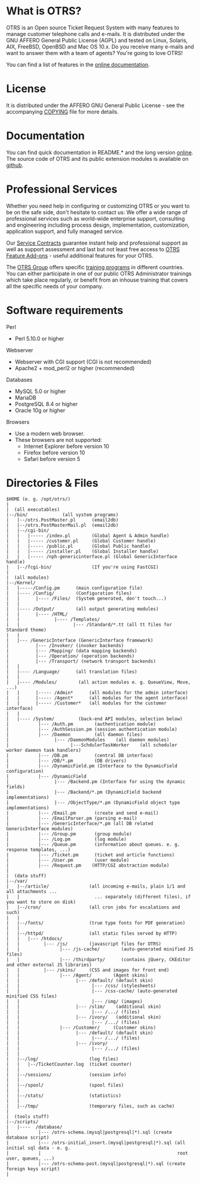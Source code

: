 What is OTRS?
=============
OTRS is an Open source Ticket Request System with many features to manage
customer telephone calls and e-mails. It is distributed under the GNU
AFFERO General Public License (AGPL) and tested on Linux, Solaris, AIX,
FreeBSD, OpenBSD and Mac OS 10.x. Do you receive many e-mails and
want to answer them with a team of agents? You're going to love OTRS!

You can find a list of features in the
[online documentation](http://otrs.github.io/doc/manual/admin/5.0/en/html/otrs.html#features-of-otrs).


License
=======
It is distributed under the AFFERO GNU General Public License - see the
accompanying [COPYING](COPYING) file for more details.


Documentation
=============
You can find quick documentation in README.* and the long version
[online](http://doc.otrs.org/). The source code of OTRS and its public extension
modules is available on [github](http://otrs.github.io).


Professional Services
=====================

Whether you need help in configuring or customizing OTRS or you want to be on the safe side,
don't hesitate to contact us: We offer a wide range of professional services such as
world-wide enterprise support, consulting and engineering including process design,
implementation, customization, application support, and fully managed service.

Our [Service Contracts](http://www.otrs.com/en/solutions/service-contracts/) guarantee instant help
and professional support as well as support assessment and last but not least free access to
[OTRS Feature Add-ons](http://www.otrs.com/en/solutions/subscriptions/otrsfeatureadd-ons/) -
useful additional features for your OTRS.

The [OTRS Group](http://www.otrs.com/) offers specific
[training programs](http://www.otrs.com/en/solutions/training/) in different countries.
You can either participate in one of our public OTRS Administrator trainings which take place regularly,
or benefit from an inhouse training that covers all the specific needs of your company.


Software requirements
=====================
Perl
- Perl 5.10.0 or higher

Webserver
- Webserver with CGI support (CGI is not recommended)
- Apache2 + mod_perl2 or higher (recommended)

Databases
- MySQL 5.0 or higher
- MariaDB
- PostgreSQL 8.4 or higher
- Oracle 10g or higher

Browsers
- Use a modern web browser.
- These browsers are not supported:
  - Internet Explorer before version 10
  - Firefox before version 10
  - Safari before version 5


Directories & Files
===================
    $HOME (e. g. /opt/otrs/)
    |
    |  (all executables)
    |--/bin/             (all system programs)
    |   |--/otrs.PostMaster.pl      (email2db)
    |   |--/otrs.PostMasterMail.pl  (email2db)
    |   |--/cgi-bin/
    |   |   |----- /index.pl        (Global Agent & Admin handle)
    |   |   |----- /customer.pl     (Global Customer handle)
    |   |   |----- /public.pl       (Global Public handle)
    |   |   |----- /installer.pl    (Global Installer handle)
    |   |   |----- /nph-genericinterface.pl (Global GenericInterface handle)
    |   |--/fcgi-bin/               (If you're using FastCGI)
    |
    |  (all modules)
    |--/Kernel/
    |   |-----/Config.pm      (main configuration file)
    |   |---- /Config/        (Configuration files)
    |   |      |---- /Files/  (System generated, don't touch...)
    |   |
    |   |---- /Output/        (all output generating modules)
    |   |      |---- /HTML/
    |   |             |---- /Templates/
    |   |                    |--- /Standard/*.tt (all tt files for Standard theme)
    |   |
    |   |--- /GenericInterface (GenericInterface framework)
    |          |--- /Invoker/ (invoker backends)
    |          |--- /Mapping/ (data mapping backends)
    |          |--- /Operation/ (operation backends)
    |          |--- /Transport/ (network transport backends)
    |   |
    |   |---- /Language/      (all translation files)
    |   |
    |   |---- /Modules/        (all action modules e. g. QueueView, Move, ...)
    |   |      |----- /Admin*      (all modules for the admin interface)
    |   |      |----- /Agent*      (all modules for the agent interface)
    |   |      |----- /Customer*   (all modules for the customer interface)
    |   |
    |   |---- /System/         (back-end API modules, selection below)
    |           |--- /Auth.pm        (authentication module)
    |           |--- /AuthSession.pm (session authentication module)
    |           |--- /Daemon         (all daemon files)
    |                 |--- /DaemonModules    (all daemon modules)
    |                       |---SchdulerTaskWorker    (all scheduler worker daemon task handlers)
    |           |--- /DB.pm          (central DB interface)
    |           |--- /DB/*.pm        (DB drivers)
    |           |--- /DynamicField.pm (Interface to the DynamicField configuration)
    |           |--- /DynamicField
    |                 |--- /Backend.pm (Interface for using the dynamic fields)
    |                 |--- /Backend/*.pm (DynamicField backend implementations)
    |                 |--- /ObjectType/*.pm (DynamicField object type implementations)
    |           |--- /Email.pm       (create and send e-mail)
    |           |--- /EmailParser.pm (parsing e-mail)
    |           |--- /GenericInterface/*.pm (all DB related GenericInterface modules)
    |           |--- /Group.pm       (group module)
    |           |--- /Log.pm         (log module)
    |           |--- /Queue.pm       (information about queues. e. g. response templates, ...)
    |           |--- /Ticket.pm      (ticket and article functions)
    |           |--- /User.pm        (user module)
    |           |--- /Request.pm    (HTTP/CGI abstraction module)
    |
    |  (data stuff)
    |--/var/
    |   |--/article/               (all incoming e-mails, plain 1/1 and all attachments ...
    |   |                            ... separately (different files), if you want to store on disk)
    |   |--/cron/                  (all cron jobs for escalations and such)
    |   |
    |   |--/fonts/                 (true type fonts for PDF generation)
    |   |
    |   |--/httpd/                 (all static files served by HTTP)
    |   |   |--- /htdocs/
    |   |         |--- /js/        (javascript files for OTRS)
    |   |               |--- /js-cache/        (auto-generated minified JS files)
    |   |               |--- /thirdparty/      (contains jQuery, CKEditor and other external JS libraries)
    |   |         |--- /skins/     (CSS and images for front end)
    |   |               |--- /Agent/        (Agent skins)
    |   |                     |--- /default/ (default skin)
    |   |                           |--- /css/ (stylesheets)
    |   |                           |--- /css-cache/ (auto-generated minified CSS files)
    |   |                           |--- /img/ (images)
    |   |                     |--- /slim/    (additional skin)
    |   |                           |--- /.../ (files)
    |   |                     |--- /ivory/   (additional skin)
    |   |                           |--- /.../ (files)
    |   |               |--- /Customer/     (Customer skins)
    |   |                     |--- /default/ (default skin)
    |   |                           |--- /.../ (files)
    |   |                     |--- /ivory/
    |   |                           |--- /.../ (files)
    |   |
    |   |--/log/                   (log files)
    |   |   |--/TicketCounter.log  (ticket counter)
    |   |
    |   |--/sessions/              (session info)
    |   |
    |   |--/spool/                 (spool files)
    |   |
    |   |--/stats/                 (statistics)
    |   |
    |   |--/tmp/                   (temporary files, such as cache)
    |
    |  (tools stuff)
    |--/scripts/
    |   |----  /database/
    |           |--- /otrs-schema.(mysql|postgresql|*).sql (create database script)
    |           |--- /otrs-initial_insert.(mysql|postgresql|*).sql (all initial sql data - e. g.
    |           |                                                   root user, queues, ...)
    |           |--- /otrs-schema-post.(mysql|postgresql|*).sql (create foreign keys script)
    |
